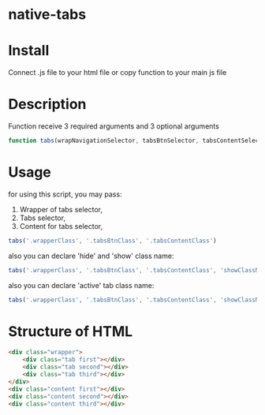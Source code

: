 # native-tabs

# Install
Connect .js file to your html file or copy function to your main js file

# Description
Function receive 3 required arguments and 3 optional arguments
```js
function tabs(wrapNavigationSelector, tabsBtnSelector, tabsContentSelector, showClassName, hideClassName, activeClassName) {..}
```

# Usage

for using this script, you may pass:
1. Wrapper of tabs selector,
2. Tabs selector,
3. Content for tabs selector,
```js
tabs('.wrapperClass', '.tabsBtnClass', '.tabsContentClass')
```

also you can declare 'hide' and 'show' class name:
```js
tabs('.wrapperClass', '.tabsBtnClass', '.tabsContentClass', 'showClassName', 'hideClassName')
```

also you can declare 'active' tab class name:
```js
tabs('.wrapperClass', '.tabsBtnClass', '.tabsContentClass', 'showClassName', 'hideClassName', 'activeClassName')
```
# Structure of HTML
```html
<div class="wrapper">
    <div class="tab first"></div>
    <div class="tab second"></div>
    <div class="tab third"></div>
</div>
<div class="content first"></div>
<div class="content second"></div>
<div class="content third"></div>
```
